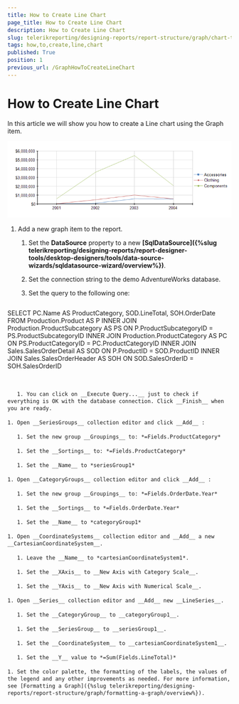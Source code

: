 ```yaml
---
title: How to Create Line Chart
page_title: How to Create Line Chart 
description: How to Create Line Chart
slug: telerikreporting/designing-reports/report-structure/graph/chart-types/line-charts/how-to-create-line-chart
tags: how,to,create,line,chart
published: True
position: 1
previous_url: /GraphHowToCreateLineChart
---
```


# How to Create Line Chart

In this article we will show you how to create a Line chart using the Graph item. 

  ![Line Chart\Line Chart](images/Graph/LineChart.png)


1. Add a new graph item to the report.

   1. Set the __DataSource__ property to a new __[SqlDataSource]({%slug telerikreporting/designing-reports/report-designer-tools/desktop-designers/tools/data-source-wizards/sqldatasource-wizard/overview%})__. 

   1. Set the connection string to the demo AdventureWorks database.

   1. Set the query to the following one:

    
      ````sql
SELECT PC.Name AS ProductCategory, SOD.LineTotal, SOH.OrderDate
FROM Production.Product AS P
INNER JOIN Production.ProductSubcategory AS PS ON P.ProductSubcategoryID = PS.ProductSubcategoryID
INNER JOIN Production.ProductCategory AS PC ON PS.ProductCategoryID = PC.ProductCategoryID
INNER JOIN Sales.SalesOrderDetail AS SOD ON P.ProductID = SOD.ProductID
INNER JOIN Sales.SalesOrderHeader AS SOH ON SOD.SalesOrderID = SOH.SalesOrderID
````


   1. You can click on __Execute Query...__ just to check if everything is OK with the database connection. Click __Finish__ when you are ready. 

1. Open __SeriesGroups__ collection editor and click __Add__ : 

   1. Set the new group __Groupings__ to: *=Fields.ProductCategory* 

   1. Set the __Sortings__ to: *=Fields.ProductCategory* 

   1. Set the __Name__ to *seriesGroup1* 

1. Open __CategoryGroups__ collection editor and click __Add__ : 

   1. Set the new group __Groupings__ to: *=Fields.OrderDate.Year* 

   1. Set the __Sortings__ to *=Fields.OrderDate.Year* 

   1. Set the __Name__ to *categoryGroup1* 

1. Open __CoordinateSystems__ collection editor and __Add__ a new __CartesianCoordinateSystem__. 

   1. Leave the __Name__ to *cartesianCoordinateSystem1*. 

   1. Set the __XAxis__ to __New Axis with Category Scale__. 

   1. Set the __YAxis__ to __New Axis with Numerical Scale__. 

1. Open __Series__ collection editor and __Add__ new __LineSeries__. 

   1. Set the __CategoryGroup__ to __categoryGroup1__. 

   1. Set the __SeriesGroup__ to __seriesGroup1__. 

   1. Set the __CoordinateSystem__ to __cartesianCoordinateSystem1__. 

   1. Set the __Y__ value to *=Sum(Fields.LineTotal)* 

1. Set the color palette, the formatting of the labels, the values of the legend and any other improvements as needed. For more information, see [Formatting a Graph]({%slug telerikreporting/designing-reports/report-structure/graph/formatting-a-graph/overview%}). 

